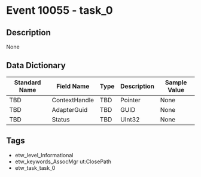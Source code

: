 # Event 10055 - task_0

## Description
None

## Data Dictionary
|Standard Name|Field Name|Type|Description|Sample Value|
|---|---|---|---|---|
|TBD|ContextHandle|TBD|Pointer|None|None|
|TBD|AdapterGuid|TBD|GUID|None|None|
|TBD|Status|TBD|UInt32|None|None|

## Tags
* etw_level_Informational
* etw_keywords_AssocMgr ut:ClosePath
* etw_task_task_0